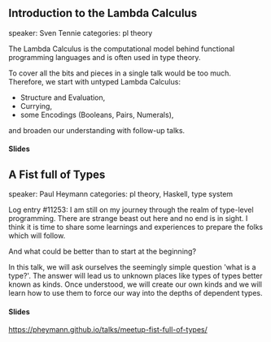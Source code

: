 ## Introduction to the Lambda Calculus
speaker: Sven Tennie
categories: pl theory

The Lambda Calculus is the computational model behind functional programming languages and is often used in type theory.

To cover all the bits and pieces in a single talk would be too much. Therefore, we start with untyped Lambda Calculus:

- Structure and Evaluation,
- Currying,
- some Encodings (Booleans, Pairs, Numerals),

and broaden our understanding with follow-up talks.

#### Slides


## A Fist full of Types
speaker: Paul Heymann
categories: pl theory, Haskell, type system

Log entry #11253: I am still on my journey through the realm of type-level programming. There are strange beast out here and no end is in sight. I think it is time to share some learnings and experiences to prepare the folks which will follow.

And what could be better than to start at the beginning?

In this talk, we will ask ourselves the seemingly simple question 'what is a type?'. The answer will lead us to unknown places like types of types better known as kinds. Once understood, we will create our own kinds and we will learn how to use them to force our way into the depths of dependent types.

#### Slides
https://pheymann.github.io/talks/meetup-fist-full-of-types/
